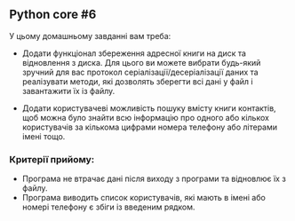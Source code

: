 ## Python core #6

У цьому домашньому завданні вам треба:

  - Додати функціонал збереження адресної книги на диск та відновлення з диска. Для цього ви можете вибрати будь-який зручний для вас протокол серіалізації/десеріалізації даних та реалізувати методи, які дозволять зберегти всі дані у файл і завантажити їх із файлу.

  - Додати користувачеві можливість пошуку вмісту книги контактів, щоб можна було знайти всю інформацію про одного або кількох користувачів за кількома цифрами номера телефону або літерами імені тощо.

### Критерії прийому:
  - Програма не втрачає дані після виходу з програми та відновлює їх з файлу.
  - Програма виводить список користувачів, які мають в імені або номері телефону є збіги із введеним рядком.
